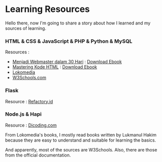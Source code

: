 # Learning Resources
Hello there, now I'm going to share a story about how I learned and my sources of learning.

### HTML & CSS & JavaScript & PHP & Python & MySQL
Resources :
- [Menjadi Webmaster dalam 30 Hari](https://rioastamal.net/ebooks) : [Download Ebook](https://github.com/syahid246/syahid246/raw/main/Menjadi%20Webmaster%20Dalam%2030%20Hari%20np.pdf)
- [Mastering Kode HTML](https://rioastamal.net/ebooks) : [Download Ebook](https://github.com/syahid246/syahid246/raw/main/Mastering%20Kode%20HTML.pdf)
- [Lokomedia](http://bukulokomedia.com)
- [W3Schools.com](https://w3schools.com)

### Flask
Resource : [Refactory.id](https://refactory.id)

### Node.js & Hapi
Resource : [Dicoding.com](https://dicoding.com)

From Lokomedia's books, I mostly read books written by Lukmanul Hakim because they are easy to understand and suitable for learning the basics.

And apparently, most of the sources are W3Schools.
Also, there are those from the official documentation.
